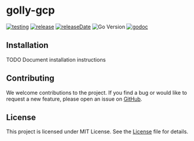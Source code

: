 # golly-gcp

[![testing](https://img.shields.io/github/actions/workflow/status/nandlabs/golly-gcp/go_ci.yml?branch=main&event=push&color=228B22)](https://github.com/nandlabs/golly-gcp/actions?query=event%3Apush+branch%3Amain+)
[![release](https://img.shields.io/github/v/release/nandlabs/golly-gcp?label=Latest&color=228B22)](https://github.com/nandlabs/golly-gcp/releases/latest)
[![releaseDate](https://img.shields.io/github/release-date/nandlabs/golly-gcp?label=Released&color=228B22)](https://github.com/nandlabs/golly-gcp/releases/latest)
![Go Version](https://img.shields.io/github/go-mod/go-version/nandlabs/golly-gcp?label=Go&color=00ADD8)
[![godoc](https://godoc.org/oss.nandlabs.io/golly-gcp?status.svg)](https://pkg.go.dev/oss.nandlabs.io/golly-gcp)

<!-- Brief Introduction of the project -->

## Installation

TODO Document installation instructions

## Contributing

We welcome contributions to the project. If you find a bug or would like to
request a new feature, please open an issue on
[GitHub](https://github.com/nandlabs/golly-gcp/issues).

## License

This project is licensed under MIT License. See the [License](LICENSE) file for
details.
